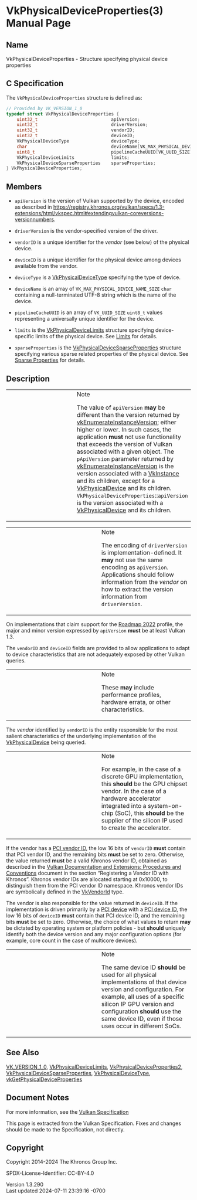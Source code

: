 # VkPhysicalDeviceProperties(3) Manual Page

## Name

VkPhysicalDeviceProperties - Structure specifying physical device
properties



## <a href="#_c_specification" class="anchor"></a>C Specification

The `VkPhysicalDeviceProperties` structure is defined as:

``` c
// Provided by VK_VERSION_1_0
typedef struct VkPhysicalDeviceProperties {
    uint32_t                            apiVersion;
    uint32_t                            driverVersion;
    uint32_t                            vendorID;
    uint32_t                            deviceID;
    VkPhysicalDeviceType                deviceType;
    char                                deviceName[VK_MAX_PHYSICAL_DEVICE_NAME_SIZE];
    uint8_t                             pipelineCacheUUID[VK_UUID_SIZE];
    VkPhysicalDeviceLimits              limits;
    VkPhysicalDeviceSparseProperties    sparseProperties;
} VkPhysicalDeviceProperties;
```

## <a href="#_members" class="anchor"></a>Members

- `apiVersion` is the version of Vulkan supported by the device, encoded
  as described in <a
  href="https://registry.khronos.org/vulkan/specs/1.3-extensions/html/vkspec.html#extendingvulkan-coreversions-versionnumbers"
  class="bare" target="_blank"
  rel="noopener">https://registry.khronos.org/vulkan/specs/1.3-extensions/html/vkspec.html#extendingvulkan-coreversions-versionnumbers</a>.

- `driverVersion` is the vendor-specified version of the driver.

- `vendorID` is a unique identifier for the *vendor* (see below) of the
  physical device.

- `deviceID` is a unique identifier for the physical device among
  devices available from the vendor.

- `deviceType` is a [VkPhysicalDeviceType](https://registry.khronos.org/vulkan/specs/1.3-extensions/man/html/VkPhysicalDeviceType.html)
  specifying the type of device.

- `deviceName` is an array of `VK_MAX_PHYSICAL_DEVICE_NAME_SIZE` `char`
  containing a null-terminated UTF-8 string which is the name of the
  device.

- `pipelineCacheUUID` is an array of `VK_UUID_SIZE` `uint8_t` values
  representing a universally unique identifier for the device.

- `limits` is the [VkPhysicalDeviceLimits](https://registry.khronos.org/vulkan/specs/1.3-extensions/man/html/VkPhysicalDeviceLimits.html)
  structure specifying device-specific limits of the physical device.
  See <a
  href="https://registry.khronos.org/vulkan/specs/1.3-extensions/html/vkspec.html#limits"
  target="_blank" rel="noopener">Limits</a> for details.

- `sparseProperties` is the
  [VkPhysicalDeviceSparseProperties](https://registry.khronos.org/vulkan/specs/1.3-extensions/man/html/VkPhysicalDeviceSparseProperties.html)
  structure specifying various sparse related properties of the physical
  device. See <a
  href="https://registry.khronos.org/vulkan/specs/1.3-extensions/html/vkspec.html#sparsememory-physicalprops"
  target="_blank" rel="noopener">Sparse Properties</a> for details.

## <a href="#_description" class="anchor"></a>Description

<table>
<colgroup>
<col style="width: 50%" />
<col style="width: 50%" />
</colgroup>
<tbody>
<tr>
<td class="icon"><em></em></td>
<td class="content">Note
<p>The value of <code>apiVersion</code> <strong>may</strong> be
different than the version returned by <a
href="vkEnumerateInstanceVersion.html">vkEnumerateInstanceVersion</a>;
either higher or lower. In such cases, the application
<strong>must</strong> not use functionality that exceeds the version of
Vulkan associated with a given object. The <code>pApiVersion</code>
parameter returned by <a
href="vkEnumerateInstanceVersion.html">vkEnumerateInstanceVersion</a> is
the version associated with a <a href="VkInstance.html">VkInstance</a>
and its children, except for a <a
href="https://registry.khronos.org/vulkan/specs/1.3-extensions/man/html/VkPhysicalDevice.html">VkPhysicalDevice</a> and its children.
<code>VkPhysicalDeviceProperties</code>::<code>apiVersion</code> is the
version associated with a <a
href="https://registry.khronos.org/vulkan/specs/1.3-extensions/man/html/VkPhysicalDevice.html">VkPhysicalDevice</a> and its
children.</p></td>
</tr>
</tbody>
</table>

<table>
<colgroup>
<col style="width: 50%" />
<col style="width: 50%" />
</colgroup>
<tbody>
<tr>
<td class="icon"><em></em></td>
<td class="content">Note
<p>The encoding of <code>driverVersion</code> is implementation-defined.
It <strong>may</strong> not use the same encoding as
<code>apiVersion</code>. Applications should follow information from the
<em>vendor</em> on how to extract the version information from
<code>driverVersion</code>.</p></td>
</tr>
</tbody>
</table>

On implementations that claim support for the <a
href="https://registry.khronos.org/vulkan/specs/1.3-extensions/html/vkspec.html#roadmap-2022"
target="_blank" rel="noopener">Roadmap 2022</a> profile, the major and
minor version expressed by `apiVersion` **must** be at least Vulkan 1.3.

The `vendorID` and `deviceID` fields are provided to allow applications
to adapt to device characteristics that are not adequately exposed by
other Vulkan queries.

<table>
<colgroup>
<col style="width: 50%" />
<col style="width: 50%" />
</colgroup>
<tbody>
<tr>
<td class="icon"><em></em></td>
<td class="content">Note
<p>These <strong>may</strong> include performance profiles, hardware
errata, or other characteristics.</p></td>
</tr>
</tbody>
</table>

The *vendor* identified by `vendorID` is the entity responsible for the
most salient characteristics of the underlying implementation of the
[VkPhysicalDevice](https://registry.khronos.org/vulkan/specs/1.3-extensions/man/html/VkPhysicalDevice.html) being queried.

<table>
<colgroup>
<col style="width: 50%" />
<col style="width: 50%" />
</colgroup>
<tbody>
<tr>
<td class="icon"><em></em></td>
<td class="content">Note
<p>For example, in the case of a discrete GPU implementation, this
<strong>should</strong> be the GPU chipset vendor. In the case of a
hardware accelerator integrated into a system-on-chip (SoC), this
<strong>should</strong> be the supplier of the silicon IP used to create
the accelerator.</p></td>
</tr>
</tbody>
</table>

If the vendor has a [PCI vendor
ID](https://pcisig.com/membership/member-companies), the low 16 bits of
`vendorID` **must** contain that PCI vendor ID, and the remaining bits
**must** be set to zero. Otherwise, the value returned **must** be a
valid Khronos vendor ID, obtained as described in the <a
href="https://registry.khronos.org/vulkan/specs/1.3-extensions/html/vkspec.html#vulkan-styleguide"
target="_blank" rel="noopener">Vulkan Documentation and Extensions:
Procedures and Conventions</a> document in the section “Registering a
Vendor ID with Khronos”. Khronos vendor IDs are allocated starting at
0x10000, to distinguish them from the PCI vendor ID namespace. Khronos
vendor IDs are symbolically defined in the [VkVendorId](https://registry.khronos.org/vulkan/specs/1.3-extensions/man/html/VkVendorId.html)
type.

The vendor is also responsible for the value returned in `deviceID`. If
the implementation is driven primarily by a [PCI
device](https://pcisig.com/) with a [PCI device
ID](https://pcisig.com/), the low 16 bits of `deviceID` **must** contain
that PCI device ID, and the remaining bits **must** be set to zero.
Otherwise, the choice of what values to return **may** be dictated by
operating system or platform policies - but **should** uniquely identify
both the device version and any major configuration options (for
example, core count in the case of multicore devices).

<table>
<colgroup>
<col style="width: 50%" />
<col style="width: 50%" />
</colgroup>
<tbody>
<tr>
<td class="icon"><em></em></td>
<td class="content">Note
<p>The same device ID <strong>should</strong> be used for all physical
implementations of that device version and configuration. For example,
all uses of a specific silicon IP GPU version and configuration
<strong>should</strong> use the same device ID, even if those uses occur
in different SoCs.</p></td>
</tr>
</tbody>
</table>

## <a href="#_see_also" class="anchor"></a>See Also

[VK_VERSION_1_0](https://registry.khronos.org/vulkan/specs/1.3-extensions/man/html/VK_VERSION_1_0.html),
[VkPhysicalDeviceLimits](https://registry.khronos.org/vulkan/specs/1.3-extensions/man/html/VkPhysicalDeviceLimits.html),
[VkPhysicalDeviceProperties2](https://registry.khronos.org/vulkan/specs/1.3-extensions/man/html/VkPhysicalDeviceProperties2.html),
[VkPhysicalDeviceSparseProperties](https://registry.khronos.org/vulkan/specs/1.3-extensions/man/html/VkPhysicalDeviceSparseProperties.html),
[VkPhysicalDeviceType](https://registry.khronos.org/vulkan/specs/1.3-extensions/man/html/VkPhysicalDeviceType.html),
[vkGetPhysicalDeviceProperties](https://registry.khronos.org/vulkan/specs/1.3-extensions/man/html/vkGetPhysicalDeviceProperties.html)

## <a href="#_document_notes" class="anchor"></a>Document Notes

For more information, see the <a
href="https://registry.khronos.org/vulkan/specs/1.3-extensions/html/vkspec.html#VkPhysicalDeviceProperties"
target="_blank" rel="noopener">Vulkan Specification</a>

This page is extracted from the Vulkan Specification. Fixes and changes
should be made to the Specification, not directly.

## <a href="#_copyright" class="anchor"></a>Copyright

Copyright 2014-2024 The Khronos Group Inc.

SPDX-License-Identifier: CC-BY-4.0

Version 1.3.290  
Last updated 2024-07-11 23:39:16 -0700
